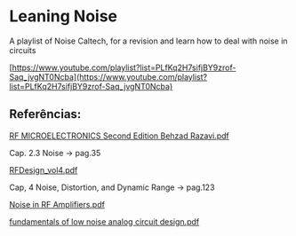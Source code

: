 # Leaning Noise

A playlist of Noise Caltech, for a revision and learn how to deal with noise in circuits

[https://www.youtube.com/playlist?list=PLfKq2H7sifjBY9zrof-Saq_jvgNT0Ncba](https://www.youtube.com/playlist?list=PLfKq2H7sifjBY9zrof-Saq_jvgNT0Ncba)

## Referências:

[RF MICROELECTRONICS Second Edition Behzad Razavi.pdf](https://1drv.ms/b/s!Atn_bre7A36Gmc5fyInK5aQv3uVNVQ?e=JZUKz0)

Cap. 2.3 Noise → pag.35

[RFDesign_vol4.pdf](https://1drv.ms/b/s!Atn_bre7A36GlohX3sjvewxRHn4PUw?e=Lp46H8)

Cap, 4 Noise, Distortion, and Dynamic Range → pag.123

[Noise in RF Amplifiers.pdf](https://1drv.ms/b/s!Atn_bre7A36GmdA39P58gudtqOQg8Q?e=Lo008l)

[fundamentals of low noise analog circuit design.pdf](https://1drv.ms/b/s!Atn_bre7A36Gmc5NNZlkkiz7u-4gwg?e=1n0Srq)
